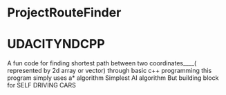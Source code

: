 
# ProjectRouteFinder
   # UDACITYNDCPP
A fun code for finding shortest path between two coordinates____( represented by 2d array or vector) 
    through basic c++ programming
     this program simply uses a* algorithm
      Simplest AI algorithm
      But building block for  SELF DRIVING CARS
